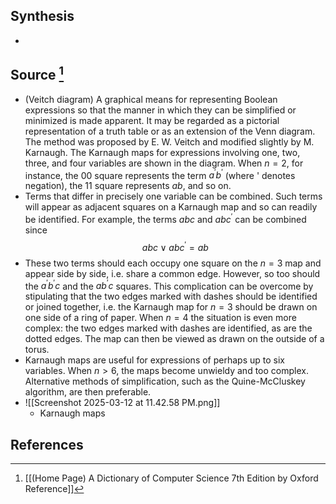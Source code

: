 ## Synthesis
- 
## Source [^1]
- (Veitch diagram) A graphical means for representing Boolean expressions so that the manner in which they can be simplified or minimized is made apparent. It may be regarded as a pictorial representation of a truth table or as an extension of the Venn diagram. The method was proposed by E. W. Veitch and modified slightly by M. Karnaugh. The Karnaugh maps for expressions involving one, two, three, and four variables are shown in the diagram. When $n=2$, for instance, the 00 square represents the term $a^{\prime} b^{\prime}$ (where ' denotes negation), the 11 square represents $a b$, and so on.
- Terms that differ in precisely one variable can be combined. Such terms will appear as adjacent squares on a Karnaugh map and so can readily be identified. For example, the terms $a b c$ and $a b c^{\prime}$ can be combined since$$a b c \vee a b c^{\prime}=a b$$
- These two terms should each occupy one square on the $n=3$ map and appear side by side, i.e. share a common edge. However, so too should the $a^{\prime} b^{\prime} c$ and the $a b^{\prime} c$ squares. This complication can be overcome by stipulating that the two edges marked with dashes should be identified or joined together, i.e. the Karnaugh map for $n=3$ should be drawn on one side of a ring of paper. When $n=4$ the situation is even more complex: the two edges marked with dashes are identified, as are the dotted edges. The map can then be viewed as drawn on the outside of a torus.
- Karnaugh maps are useful for expressions of perhaps up to six variables. When $n>6$, the maps become unwieldy and too complex. Alternative methods of simplification, such as the Quine-McCluskey algorithm, are then preferable.
- ![[Screenshot 2025-03-12 at 11.42.58 PM.png]]
	- Karnaugh maps
## References

[^1]: [[(Home Page) A Dictionary of Computer Science 7th Edition by Oxford Reference]]